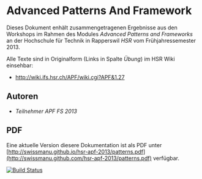 # Advanced Patterns And Framework
Dieses Dokument enhält zusammengetragenen Ergebnisse aus den Workshops im Rahmen des Modules *Advanced Patterns and Frameworks* an der Hochschule für Technik in Rapperswil *HSR* vom Frühjahressemester 2013.

Alle Texte sind in Originalform (Links in Spalte *Übung*) im HSR Wiki einsehbar:

* http://wiki.ifs.hsr.ch/APF/wiki.cgi?APF&1.27

## Autoren
* *Teilnehmer APF FS 2013*

## PDF
Eine aktuelle Version diesere Dokumentation ist als PDF unter [http://swissmanu.github.io/hsr-apf-2013/patterns.pdf](http://swissmanu.github.com/hsr-apf-2013/patterns.pdf) verfügbar.

[![Build Status](https://travis-ci.org/swissmanu/hsr-apf-2013.png)](https://travis-ci.org/swissmanu/hsr-apf-2013)
